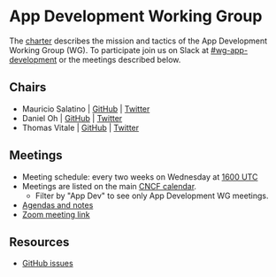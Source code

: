 # App Development Working Group

The [charter](./charter) describes the mission and tactics of the App Development Working Group (WG).
To participate join us on Slack at
[#wg-app-development](https://cloud-native.slack.com/archives/C06SKDAQDEX)
or the meetings described below.

## Chairs

* Mauricio Salatino | [GitHub](https://github.com/salaboy) | [Twitter](https://twitter.com/salaboy)
* Daniel Oh | [GitHub](https://github.com/danieloh30) | [Twitter](https://twitter.com/danieloh30)
* Thomas Vitale | [GitHub](https://github.com/ThomasVitale) | [Twitter](https://twitter.com/vitalethomas)

## Meetings

* Meeting schedule: every two weeks on Wednesday at [1600 UTC](https://www.timeanddate.com/worldclock/converter.html?iso=20221213T160000&p1=1440)
* Meetings are listed on the main [CNCF calendar](https://www.cncf.io/calendar/).
  * Filter by "App Dev" to see only App Development WG meetings.
* [Agendas and notes](https://docs.google.com/document/d/17IOnJLGIGproKP93m_8Z5-WsZdq5s_UPRA2qQbGG9ks/edit?pli=1#heading=h.wtws91k8c1bo)
* [Zoom meeting link](https://zoom-lfx.platform.linuxfoundation.org/meeting/92112638688?password=da0fabda-2d32-4fe2-a1a8-b77fd267b9e8)


## Resources

* [GitHub issues](https://github.com/cncf/tag-app-delivery/labels/wg-appdev)
